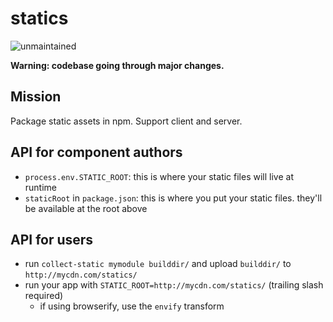 # statics

![unmaintained](http://img.shields.io/badge/status-unmaintained-red.png)

**Warning: codebase going through major changes.**

## Mission

Package static assets in npm. Support client and server.

## API for component authors

  * `process.env.STATIC_ROOT`: this is where your static files will live at runtime
  * `staticRoot` in `package.json`: this is where you put your static files. they'll be available at the root above

## API for users

  * run `collect-static mymodule builddir/` and upload `builddir/` to `http://mycdn.com/statics/`
  * run your app with `STATIC_ROOT=http://mycdn.com/statics/` (trailing slash required)
    * if using browserify, use the `envify` transform

